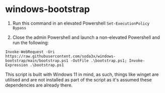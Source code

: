 # windows-bootstrap

1. Run this command in an elevated Powershell `Set-ExecutionPolicy Bypass`

2. Close the admin Powershell and launch a non-elevated Powershell and run the following:

`Invoke-WebRequest -Uri https://raw.githubusercontent.com/soda3x/windows-bootstrap/main/bootstrap.ps1 -OutFile .\bootstrap.ps1; Invoke-Expression .\bootstrap.ps1`

This script is built with Windows 11 in mind, as such, things like winget are utilised and are not installed as part of the script as it's assumed these dependencies are already there.
